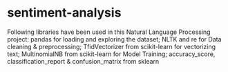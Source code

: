 # sentiment-analysis
Following libraries have been used in this Natural Language Processing project: pandas for loading and exploring the dataset; NLTK and re for Data cleaning &amp; preprocessing; TfidVectorizer from scikit-learn for vectorizing text; MultinomialNB from scikit-learn for Model Training; accuracy_score, classification_report &amp; confusion_matrix from sklearn
